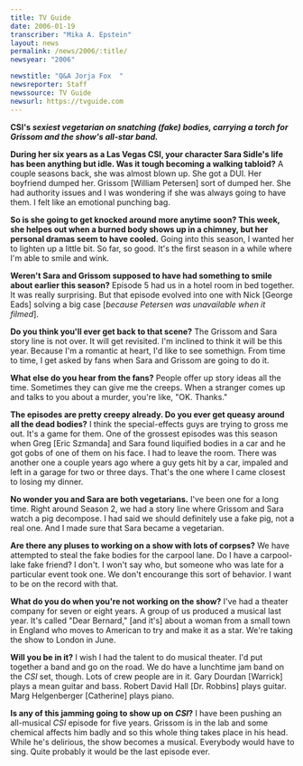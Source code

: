 ```yaml
---
title: TV Guide
date: 2006-01-19
transcriber: "Mika A. Epstein"
layout: news
permalink: /news/2006/:title/
newsyear: "2006"

newstitle: "Q&A Jorja Fox  "
newsreporter: Staff
newssource: TV Guide
newsurl: https://tvguide.com
---
```


**CSI's *sexiest vegetarian on snatching (fake) bodies, carrying a torch for Grissom and the show's all-star band.***

**During her six years as a Las Vegas CSI, your character Sara Sidle's life has been anything but idle. Was it tough becoming a walking tabloid?** A couple seasons back, she was almost blown up. She got a DUI. Her boyfriend dumped her. Grissom [William Petersen] sort of dumped her. She had authority issues and I was wondering if she was always going to have them. I felt like an emotional punching bag.

**So is she going to get knocked around more anytime soon? This week, she helpes out when a burned body shows up in a chimney, but her personal dramas seem to have cooled.** Going into this season, I wanted her to lighten up a little bit. So far, so good. It's the first season in a while where I'm able to smile and wink.

**Weren't Sara and Grissom supposed to have had something to smile about earlier this season?** Episode 5 had us in a hotel room in bed together. It was really surprising. But that episode evolved into one with Nick [George Eads] solving a big case [*because Petersen was unavailable when it filmed*].

**Do you think you'll ever get back to that scene?** The Grissom and Sara story line is not over. It will get revisited. I'm inclined to think it will be this year. Because I'm a romantic at heart, I'd like to see somethign. From time to time, I get asked by fans when Sara and Grissom are going to do it.

**What else do you hear from the fans?** People offer up story ideas all the time. Sometimes they can give me the creeps. When a stranger comes up and talks to you about a murder, you're like, "OK. Thanks."

**The episodes are pretty creepy already. Do you ever get queasy around all the dead bodies?** I think the special-effects guys are trying to gross me out. It's a game for them. One of the grossest episodes was this season when Greg [Eric Szmanda] and Sara found liquified bodies in a car and he got gobs of one of them on his face. I had to leave the room. There was another one a couple years ago where a guy gets hit by a car, impaled and left in a garage for two or three days. That's the one where I came closest to losing my dinner.

**No wonder you and Sara are both vegetarians.** I've been one for a long time. Right around Season 2, we had a story line where Grissom and Sara watch a pig decompose. I had said we should definitely use a fake pig, not a real one. And I made sure that Sara became a vegetarian.

**Are there any pluses to working on a show with lots of corpses?** We have attempted to steal the fake bodies for the carpool lane. Do I have a carpool-lake fake friend? I don't. I won't say who, but someone who was late for a particular event took one. We don't encourange this sort of behavior. I want to be on the record with that.

**What do you do when you're not working on the show?** I've had a theater company for seven or eight years. A group of us produced a musical last year. It's called "Dear Bernard," [and it's] about a woman from a small town in England who moves to American to try and make it as a star. We're taking the show to London in June.

**Will you be in it?** I wish I had the talent to do musical theater. I'd put together a band and go on the road. We do have a lunchtime jam band on the *CSI* set, though. Lots of crew people are in it. Gary Dourdan [Warrick] plays a mean guitar and bass. Robert David Hall [Dr. Robbins] plays guitar. Marg Helgenberger [Catherine] plays piano.

**Is any of this jamming going to show up on *CSI*?** I have been pushing an all-musical *CSI* episode for five years. Grissom is in the lab and some chemical affects him badly and so this whole thing takes place in his head. While he's delirious, the show becomes a musical. Everybody would have to sing. Quite probably it would be the last episode ever.
